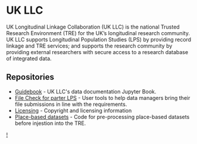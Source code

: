 # UK LLC
UK Longitudinal Linkage Collaboration (UK LLC) is the national Trusted Research Environment (TRE) for the UK’s longitudinal research community. UK LLC supports Longitudinal Population Studies (LPS) by providing record linkage and TRE services; and supports the research community by providing external researchers with secure access to a research database of integrated data.

## Repositories

- [Guidebook](https://github.com/UKLLC/Guidebook) - UK LLC's data documentation Jupyter Book. 
- [File Check for parter LPS](https://github.com/UKLLC/File-Checker) - User tools to help data managers bring their file submissions in line with the requirements.
- [Licensing](https://github.com/UKLLC/licencing) - Copyright and licensing information
- [Place-based datasets](https://github.com/UKLLC/Place-based-datasets) - Code for pre-processing place-based datasets before injestion into the TRE.

[!](https://github.com/UKLLC/contents/blob/main/funder%20logo.jpg)
